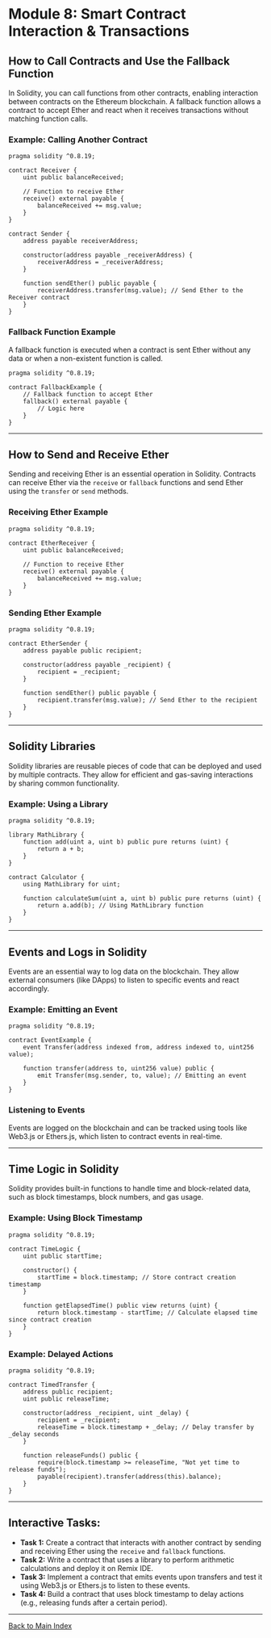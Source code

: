 
# Module 8: Smart Contract Interaction & Transactions

## **How to Call Contracts and Use the Fallback Function**

In Solidity, you can call functions from other contracts, enabling interaction between contracts on the Ethereum blockchain. A fallback function allows a contract to accept Ether and react when it receives transactions without matching function calls.

### **Example: Calling Another Contract**

```solidity
pragma solidity ^0.8.19;

contract Receiver {
    uint public balanceReceived;

    // Function to receive Ether
    receive() external payable {
        balanceReceived += msg.value;
    }
}

contract Sender {
    address payable receiverAddress;

    constructor(address payable _receiverAddress) {
        receiverAddress = _receiverAddress;
    }

    function sendEther() public payable {
        receiverAddress.transfer(msg.value); // Send Ether to the Receiver contract
    }
}
```

### **Fallback Function Example**

A fallback function is executed when a contract is sent Ether without any data or when a non-existent function is called.

```solidity
pragma solidity ^0.8.19;

contract FallbackExample {
    // Fallback function to accept Ether
    fallback() external payable {
        // Logic here
    }
}
```

---

## **How to Send and Receive Ether**

Sending and receiving Ether is an essential operation in Solidity. Contracts can receive Ether via the `receive` or `fallback` functions and send Ether using the `transfer` or `send` methods.

### **Receiving Ether Example**

```solidity
pragma solidity ^0.8.19;

contract EtherReceiver {
    uint public balanceReceived;

    // Function to receive Ether
    receive() external payable {
        balanceReceived += msg.value;
    }
}
```

### **Sending Ether Example**

```solidity
pragma solidity ^0.8.19;

contract EtherSender {
    address payable public recipient;

    constructor(address payable _recipient) {
        recipient = _recipient;
    }

    function sendEther() public payable {
        recipient.transfer(msg.value); // Send Ether to the recipient
    }
}
```

---

## **Solidity Libraries**

Solidity libraries are reusable pieces of code that can be deployed and used by multiple contracts. They allow for efficient and gas-saving interactions by sharing common functionality.

### **Example: Using a Library**

```solidity
pragma solidity ^0.8.19;

library MathLibrary {
    function add(uint a, uint b) public pure returns (uint) {
        return a + b;
    }
}

contract Calculator {
    using MathLibrary for uint;

    function calculateSum(uint a, uint b) public pure returns (uint) {
        return a.add(b); // Using MathLibrary function
    }
}
```

---

## **Events and Logs in Solidity**

Events are an essential way to log data on the blockchain. They allow external consumers (like DApps) to listen to specific events and react accordingly.

### **Example: Emitting an Event**

```solidity
pragma solidity ^0.8.19;

contract EventExample {
    event Transfer(address indexed from, address indexed to, uint256 value);

    function transfer(address to, uint256 value) public {
        emit Transfer(msg.sender, to, value); // Emitting an event
    }
}
```

### **Listening to Events**

Events are logged on the blockchain and can be tracked using tools like Web3.js or Ethers.js, which listen to contract events in real-time.

---

## **Time Logic in Solidity**

Solidity provides built-in functions to handle time and block-related data, such as block timestamps, block numbers, and gas usage.

### **Example: Using Block Timestamp**

```solidity
pragma solidity ^0.8.19;

contract TimeLogic {
    uint public startTime;

    constructor() {
        startTime = block.timestamp; // Store contract creation timestamp
    }

    function getElapsedTime() public view returns (uint) {
        return block.timestamp - startTime; // Calculate elapsed time since contract creation
    }
}
```

### **Example: Delayed Actions**

```solidity
pragma solidity ^0.8.19;

contract TimedTransfer {
    address public recipient;
    uint public releaseTime;

    constructor(address _recipient, uint _delay) {
        recipient = _recipient;
        releaseTime = block.timestamp + _delay; // Delay transfer by _delay seconds
    }

    function releaseFunds() public {
        require(block.timestamp >= releaseTime, "Not yet time to release funds");
        payable(recipient).transfer(address(this).balance);
    }
}
```

---

## **Interactive Tasks:**

- **Task 1:** Create a contract that interacts with another contract by sending and receiving Ether using the `receive` and `fallback` functions.
- **Task 2:** Write a contract that uses a library to perform arithmetic calculations and deploy it on Remix IDE.
- **Task 3:** Implement a contract that emits events upon transfers and test it using Web3.js or Ethers.js to listen to these events.
- **Task 4:** Build a contract that uses block timestamp to delay actions (e.g., releasing funds after a certain period).

---

[Back to Main Index](index.md)
